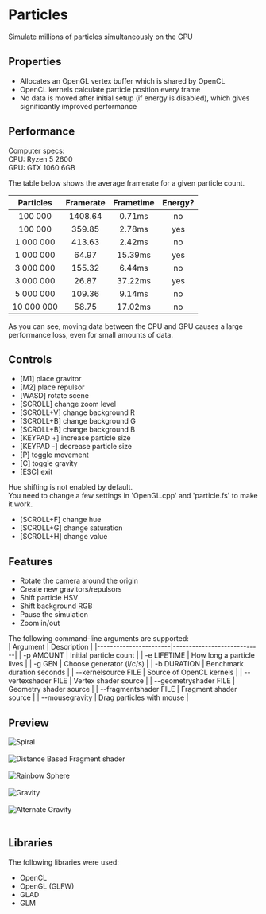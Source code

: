 # Particles
Simulate millions of particles simultaneously on the GPU

## Properties
* Allocates an OpenGL vertex buffer which is shared by OpenCL
* OpenCL kernels calculate particle position every frame
* No data is moved after initial setup (if energy is disabled), which gives significantly improved performance

## Performance
Computer specs:  
CPU: Ryzen 5 2600  
GPU: GTX 1060 6GB  

The table below shows the average framerate for a given particle count.

|  Particles | Framerate |  Frametime | Energy? |
|:----------:|:---------:|:----------:|:-------:|
|    100 000 |   1408.64 |     0.71ms |      no |
|    100 000 |    359.85 |     2.78ms |     yes |
|  1 000 000 |    413.63 |     2.42ms |      no |
|  1 000 000 |     64.97 |    15.39ms |     yes |
|  3 000 000 |    155.32 |     6.44ms |      no |
|  3 000 000 |     26.87 |    37.22ms |     yes |
|  5 000 000 |    109.36 |     9.14ms |      no |
| 10 000 000 |     58.75 |    17.02ms |      no |

As you can see, moving data between the CPU and GPU causes a large performance loss, even for small amounts of data.  

## Controls
* [M1] place gravitor
* [M2] place repulsor
* [WASD] rotate scene
* [SCROLL] change zoom level
* [SCROLL+V] change background R
* [SCROLL+B] change background G
* [SCROLL+B] change background B
* [KEYPAD +] increase particle size
* [KEYPAD -] decrease particle size
* [P] toggle movement
* [C] toggle gravity
* [ESC] exit

Hue shifting is not enabled by default.  
You need to change a few settings in 'OpenGL.cpp' and 'particle.fs' to make it work.
* [SCROLL+F] change hue
* [SCROLL+G] change saturation
* [SCROLL+H] change value

## Features
* Rotate the camera around the origin
* Create new gravitors/repulsors
* Shift particle HSV
* Shift background RGB
* Pause the simulation
* Zoom in/out

The following command-line arguments are supported:  
| Argument              | Description                |
|-----------------------|----------------------------|
| -p AMOUNT             | Initial particle count     |
| -e LIFETIME           | How long a particle lives  |
| -g GEN                | Choose generator (l/c/s)   |
| -b DURATION           | Benchmark duration seconds |
| --kernelsource FILE   | Source of OpenCL kernels   |
| --vertexshader FILE   | Vertex shader source       |
| --geometryshader FILE | Geometry shader source     |
| --fragmentshader FILE | Fragment shader source     |
| --mousegravity        | Drag particles with mouse  |

## Preview
![Spiral](Screenshots/Spiral.png)<br><br>
![Distance Based Fragment shader](Screenshots/Distance-based.png)<br><br>
![Rainbow Sphere](Screenshots/Rainbow%20Sphere.png)<br><br>
![Gravity](Screenshots/Gravity.png)<br><br>
![Alternate Gravity](Screenshots/Alternate%20Gravity.png)<br><br>

## Libraries
The following libraries were used:  
* OpenCL
* OpenGL (GLFW)
* GLAD
* GLM
